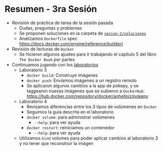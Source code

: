 # Resumen - 3ra Sesión

* Revisión de práctica de tarea de la sesión pasada
  * Dudas, preguntas y problemas
  * Se proponen soluciones en la carpeta de [`sesion-2/soluciones`](../sesion-2/soluciones/)
  * Analizamos `Dockerfile` spec <https://docs.docker.com/engine/reference/builder/>
* Revisión de lecturas de `Docker`
  * Se hicieron algunos ajustes para ir trabajando el capítulo 5 del libro `The Docker Book` por partes
* Continuamos jugando con los [laboratorios](../../laboratorios/)
  * Laboratorio 3
    * `docker build`: Construye imágenes
    * `docker push`: Envíamos imágenes a un registro remoto
    * Se aplicaron algunos cambios a la app de pokepy, y se taggearon nuevas imágenes que se subieron a `DockerHub`: <https://hub.docker.com/repository/docker/anhellojz/pokepy>
  * Laboratorio 4
    * Revisamos diferencias entre los 3 tipos de volúmenes en `Docker`
    * Seguimos la guía descrita en el laboratorio
    * `docker volume`: para administrar volúmenes
      * `--help`: para ver ayuda
    * `docker restart`: reiniciamos un contenedor
      * `--help`: para ver ayuda
  * Utilizamos `bind` volumes para poder aplicar cambios al laboratorio 3 y no tener que reconstruir la imágen
  